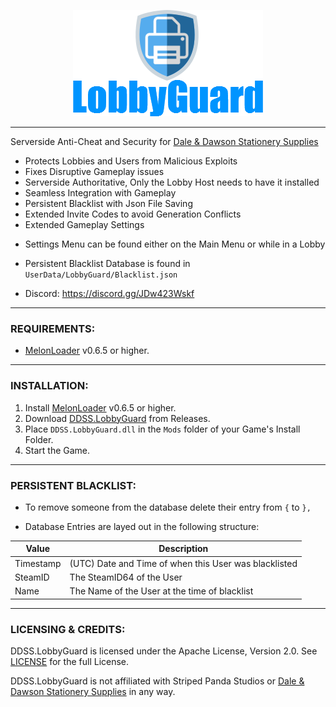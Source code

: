 
<p align="center">
  <a href="#"><img src="https://raw.githubusercontent.com/HerpDerpinstine/DDSS.LobbyGuard/main/Docs/Logo.png"></a>
</p>

---

Serverside Anti-Cheat and Security for [Dale & Dawson Stationery Supplies](https://store.steampowered.com/app/2920570/Dale__Dawson_Stationery_Supplies/)

- Protects Lobbies and Users from Malicious Exploits
- Fixes Disruptive Gameplay issues
- Serverside Authoritative, Only the Lobby Host needs to have it installed
- Seamless Integration with Gameplay
- Persistent Blacklist with Json File Saving
- Extended Invite Codes to avoid Generation Conflicts
- Extended Gameplay Settings

* Settings Menu can be found either on the Main Menu or while in a Lobby
* Persistent Blacklist Database is found in ``UserData/LobbyGuard/Blacklist.json``

* Discord: https://discord.gg/JDw423Wskf

---

### REQUIREMENTS:

- [MelonLoader](https://github.com/LavaGang/MelonLoader/releases) v0.6.5 or higher.

---

### INSTALLATION:

1) Install [MelonLoader](https://github.com/LavaGang/MelonLoader/releases) v0.6.5 or higher.
4) Download [DDSS.LobbyGuard](https://github.com/HerpDerpinstine/DDSS.LobbyGuard/releases) from Releases.
5) Place ``DDSS.LobbyGuard.dll`` in the ``Mods`` folder of your Game's Install Folder.
6) Start the Game.

---

### PERSISTENT BLACKLIST:

- To remove someone from the database delete their entry from `{` to `},`

- Database Entries are layed out in the following structure:

| Value | Description |
| - | - |
| Timestamp | (UTC) Date and Time of when this User was blacklisted |
| SteamID | The SteamID64 of the User |
| Name | The Name of the User at the time of blacklist |

---

### LICENSING & CREDITS:

DDSS.LobbyGuard is licensed under the Apache License, Version 2.0. See [LICENSE](https://github.com/HerpDerpinstine/DDSS.LobbyGuard/blob/main/LICENSE.md) for the full License.

DDSS.LobbyGuard is not affiliated with Striped Panda Studios or [Dale & Dawson Stationery Supplies](https://store.steampowered.com/app/2920570/Dale__Dawson_Stationery_Supplies/) in any way.